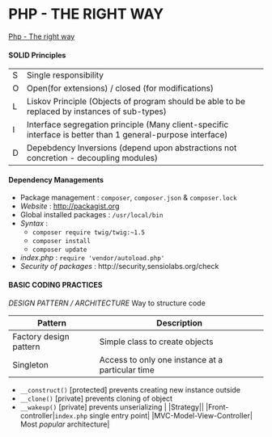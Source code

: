 # PHP - THE RIGHT WAY 

[Php - The right way](http://phptherightway.com)

#### SOLID Principles

| | |
|-|-|
|S| Single responsibility|
|O| Open(for extensions) / closed (for modifications) |
|L| Liskov Principle (Objects of program should be able to be replaced by instances of sub-types) |
|I| Interface segregation principle (Many client-specific interface is better than 1 general-purpose interface) |
|D| Depebdency Inversions (depend upon abstractions not concretion - decoupling modules) |

#### Dependency Managements

- Package management : `composer`, `composer.json` & `composer.lock`
- *Website* : http://packagist.org
- Global installed packages : `/usr/local/bin`
- *Syntax* : 
    - `composer require twig/twig:~1.5`
    - `composer install` 
    - `composer update`
- *index.php* : `require 'vendor/autoload.php'`
- *Security of packages* : http://security,sensiolabs.org/check

#### BASIC CODING PRACTICES

*DESIGN PATTERN / ARCHITECTURE*
Way to structure code

|Pattern|Description|
|-|-|
|Factory design pattern|Simple class to create objects|
|Singleton|Access to only one instance at a particular time
- `__construct()` [protected] prevents creating new instance outside 
- `__clone()` [private] prevents cloning of object 
- `__wakeup()` [private] prevents unserializing |
|Strategy||
|Front-controller|`index.php` single entry point|
|MVC-Model-View-Controller| Most *popular* architecture|

